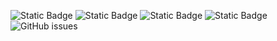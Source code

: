 ![Static Badge](https://img.shields.io/badge/blacklists-60-000000) ![Static Badge](https://img.shields.io/badge/blacklisted-3119352-cc0000) ![Static Badge](https://img.shields.io/badge/whitelisted-2244-00CC00) ![Static Badge](https://img.shields.io/badge/streaming_blacklist-28107-000000) ![GitHub issues](https://img.shields.io/github/issues/fabriziosalmi/blacklists)
